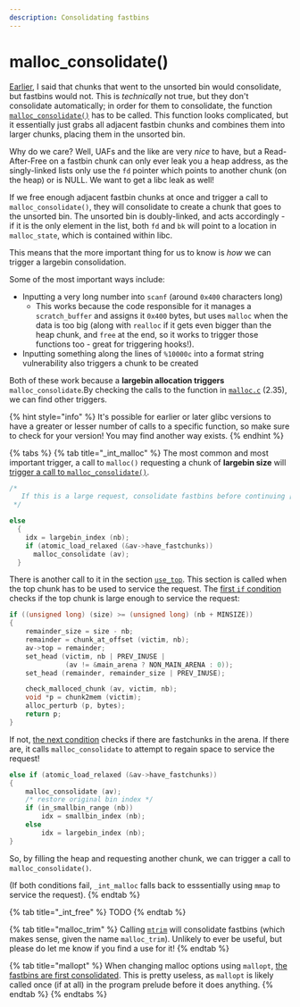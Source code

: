```yaml
---
description: Consolidating fastbins
---
```


# malloc\_consolidate()

[Earlier](bins/operations-of-the-fastbin.md), I said that chunks that went to the unsorted bin would consolidate, but fastbins would not. This is _technically_ not true, but they don't consolidate automatically; in order for them to consolidate, the function [`malloc_consolidate()`](https://elixir.bootlin.com/glibc/glibc-2.29/source/malloc/malloc.c#L4448) has to be called. This function looks complicated, but it essentially just grabs all adjacent fastbin chunks and combines them into larger chunks, placing them in the unsorted bin.

Why do we care? Well, UAFs and the like are very _nice_ to have, but a Read-After-Free on a fastbin chunk can only ever leak you a heap address, as the singly-linked lists only use the `fd` pointer which points to another chunk (on the heap) or is NULL. We want to get a libc leak as well!

If we free enough adjacent fastbin chunks at once and trigger a call to `malloc_consolidate()`, they will consolidate to create a chunk that goes to the unsorted bin. The unsorted bin is doubly-linked, and acts accordingly - if it is the only element in the list, both `fd` and `bk` will point to a location in `malloc_state`,  which is contained within libc.

This means that the more important thing for us to know is _how_ we can trigger a largebin consolidation.

Some of the most important ways include:

* Inputting a very long number into `scanf` (around `0x400` characters long)
  * This works because the code responsible for it manages a `scratch_buffer` and assigns it `0x400` bytes, but uses `malloc` when the data is too big (along with `realloc` if it gets even bigger than the heap chunk, and `free` at the end, so it works to trigger those functions too - great for triggering hooks!).
* Inputting something along the lines of `%10000c` into a format string vulnerability also triggers a chunk to be created

Both of these work because a **largebin allocation triggers** `malloc_consolidate`.By checking the calls to the function in [`malloc.c`](https://elixir.bootlin.com/glibc/glibc-2.35/source/malloc/malloc.c) (2.35), we can find other triggers.

{% hint style="info" %}
It's possible for earlier or later glibc versions to have a greater or lesser number of calls to a specific function, so make sure to check for your version! You may find another way exists.
{% endhint %}

{% tabs %}
{% tab title="_int_malloc" %}
The most common and most important trigger, a call to `malloc()` requesting a chunk of **largebin size** will [trigger a call to `malloc_consolidate()`](https://elixir.bootlin.com/glibc/glibc-2.35/source/malloc/malloc.c#L3965).

```c
/*
   If this is a large request, consolidate fastbins before continuing [...]
 */

else
  {
    idx = largebin_index (nb);
    if (atomic_load_relaxed (&av->have_fastchunks))
      malloc_consolidate (av);
  }
```

There is another call to it in the section [`use_top`](https://elixir.bootlin.com/glibc/glibc-2.35/source/malloc/malloc.c#L4353). This section is called when the top chunk has to be used to service the request. The [first `if` condition](https://elixir.bootlin.com/glibc/glibc-2.35/source/malloc/malloc.c#L4375) checks if the top chunk is large enough to service the request:

```c
if ((unsigned long) (size) >= (unsigned long) (nb + MINSIZE))
{
    remainder_size = size - nb;
    remainder = chunk_at_offset (victim, nb);
    av->top = remainder;
    set_head (victim, nb | PREV_INUSE |
              (av != &main_arena ? NON_MAIN_ARENA : 0));
    set_head (remainder, remainder_size | PREV_INUSE);

    check_malloced_chunk (av, victim, nb);
    void *p = chunk2mem (victim);
    alloc_perturb (p, bytes);
    return p;
}
```

If not, [the next condition](https://elixir.bootlin.com/glibc/glibc-2.35/source/malloc/malloc.c#L4392) checks if there are fastchunks in the arena. If there are, it calls `malloc_consolidate` to attempt to regain space to service the request!

```c
else if (atomic_load_relaxed (&av->have_fastchunks))
{
    malloc_consolidate (av);
    /* restore original bin index */
    if (in_smallbin_range (nb))
        idx = smallbin_index (nb);
    else
        idx = largebin_index (nb);
}
```

So, by filling the heap and requesting another chunk, we can trigger a call to `malloc_consolidate()`.

(If both conditions fail, `_int_malloc` falls back to esssentially using `mmap` to service the request).
{% endtab %}

{% tab title="_int_free" %}
TODO
{% endtab %}

{% tab title="malloc_trim" %}
Calling [`mtrim`](https://elixir.bootlin.com/glibc/glibc-2.35/source/malloc/malloc.c#L5038) will consolidate fastbins (which makes sense, given the name `malloc_trim`). Unlikely to ever be useful, but please do let me know if you find a use for it!
{% endtab %}

{% tab title="mallopt" %}
When changing malloc options using `mallopt`, [the fastbins are first consolidated](https://elixir.bootlin.com/glibc/glibc-2.35/source/malloc/malloc.c#L5450). This is pretty useless, as `mallopt` is likely called once (if at all) in the program prelude before it does anything.
{% endtab %}
{% endtabs %}
